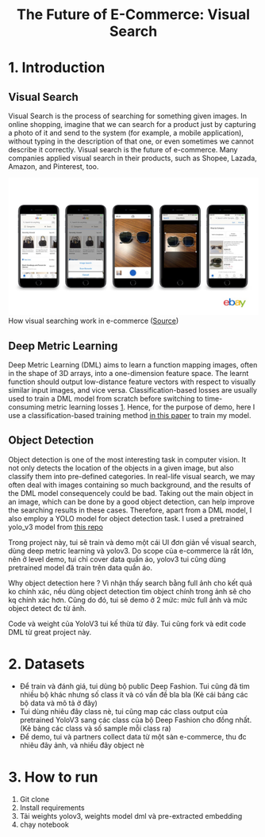 <div align="center">
    <h1>
    The Future of E-Commerce: Visual Search	
    </h1>
</div>

# 1. Introduction

## Visual Search

Visual Search is the process of searching for something given images. In online shopping, imagine that we can search for a product just by capturing a photo of it and send to the system (for example, a mobile application), without typing in the description of that one, or even sometimes we cannot describe it correctly. Visual search is the future of e-commerce. Many companies applied visual search in their products, such as Shopee, Lazada, Amazon, and Pinterest, too.

![](static/introduction.jpeg)
How visual searching work in e-commerce ([Source](https://medium.com/@virtua/visual-search-in-e-commerce-41ecf52b66d2))

## Deep Metric Learning
Deep Metric Learning (DML) aims to learn a function mapping images, often in the shape of 3D arrays, into a one-dimension feature space. The learnt function should output low-distance feature vectors with respect to visually similar input images, and vice versa. Classification-based losses are usually used to train a DML model from scratch before switching to time-consuming metric learning losses [1](https://arxiv.org/abs/1811.12649). Hence, for the purpose of demo, here I use a classification-based training method [in this paper](https://arxiv.org/abs/1811.12649) to train my model.

## Object Detection
Object detection is one of the most interesting task in computer vision. It not only detects the location of the objects in a given image, but also classify them into pre-defined categories. In real-life visual search, we may often deal with images containing so much background, and the results of the DML model consequencely could be bad. Taking out the main object in an image, which can be done by a good object detection, can help improve the searching results in these cases. Therefore, apart from a DML model, I also employ a YOLO model for object detection task. I used a pretrained yolo_v3 model from [this repo](https://github.com/simaiden/Clothing-Detection)


Trong project này, tui sẽ train và demo một cái UI đơn giản về visual search, dùng deep metric learning và yolov3. Do scope của e-commerce là rất lớn, nên ở level demo, tui chỉ cover data quần áo, yolov3 tui cũng dùng pretrained model đã train trên data quần áo.

Why object detection here ? Vì nhận thấy search bằng full ảnh cho kết quả ko chính xác, nếu dùng object detection tìm object chính trong ảnh sẽ cho kq chính xác hơn. Cũng do đó, tui sẽ demo ở 2 mức: mức full ảnh và mức object detect đc từ ảnh.

Code và weight của YoloV3 tui kế thừa từ đây.
Tui cũng fork và edit code DML từ great project này.


# 2. Datasets
- Để train và đánh giá, tui dùng bộ public Deep Fashion. Tui cũng đã tìm nhiều bộ khác nhưng số class ít và có vấn đề bla bla
(Kẻ cái bảng các bộ data và mô tả ở đây)
- Tui dùng nhiêu đây class nè, tui cũng map các class output của pretrained YoloV3 sang các class của bộ Deep Fashion cho đồng nhất.
(Kẻ bảng các class và số sample mỗi class ra)
- Để demo, tui và partners collect data từ một sàn e-commerce, thu đc nhiêu đây ảnh, và nhiều đây object nè

# 3. How to run
1. Git clone
2. Install requirements
3. Tải weights yolov3, weights model dml và pre-extracted embedding
4. chạy notebook




